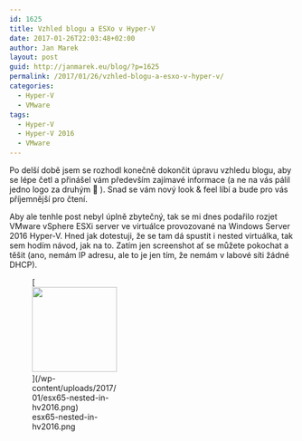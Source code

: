 ```yaml
---
id: 1625
title: Vzhled blogu a ESXo v Hyper-V
date: 2017-01-26T22:03:48+02:00
author: Jan Marek
layout: post
guid: http://janmarek.eu/blog/?p=1625
permalink: /2017/01/26/vzhled-blogu-a-esxo-v-hyper-v/
categories:
  - Hyper-V
  - VMware
tags:
  - Hyper-V
  - Hyper-V 2016
  - VMware
---
```

Po delší době jsem se rozhodl konečně dokončit úpravu vzhledu blogu, aby se lépe četl a přinášel vám především zajímavé informace (a ne na vás pálil jedno logo za druhým 🙂 ). Snad se vám nový look & feel líbí a bude pro vás příjemnější pro čtení.

Aby ale tenhle post nebyl úplně zbytečný, tak se mi dnes podařilo rozjet VMware vSphere ESXi server ve virtuálce provozované na Windows Server 2016 Hyper-V. Hned jak dotestuji, že se tam dá spustit i nested virtuálka, tak sem hodím návod, jak na to. Zatím jen screenshot ať se můžete pokochat a těšit (ano, nemám IP adresu, ale to je jen tím, že nemám v labové síti žádné DHCP).

<figure id="attachment_1626" aria-describedby="caption-attachment-1626" style="width: 150px" class="wp-caption alignleft">[<img class="wp-image-1626 size-thumbnail" src="/wp-content/uploads/2017/01/esx65-nested-in-hv2016-150x150.png" width="150" height="150" srcset="/wp-content/uploads/2017/01/esx65-nested-in-hv2016-150x150.png 150w, /wp-content/uploads/2017/01/esx65-nested-in-hv2016-100x100.png 100w, /wp-content/uploads/2017/01/esx65-nested-in-hv2016-336x336.png 336w" sizes="(max-width: 150px) 100vw, 150px" />](/wp-content/uploads/2017/01/esx65-nested-in-hv2016.png)<figcaption id="caption-attachment-1626" class="wp-caption-text">esx65-nested-in-hv2016.png</figcaption></figure>

